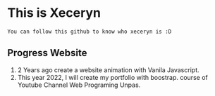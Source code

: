 # This is Xeceryn
    You can follow this github to know who xeceryn is :D

## Progress Website
1. 2 Years ago create a website animation with Vanila Javascript.
2. This year 2022, I will create my portfolio with boostrap. course of Youtube Channel Web Programing Unpas.

